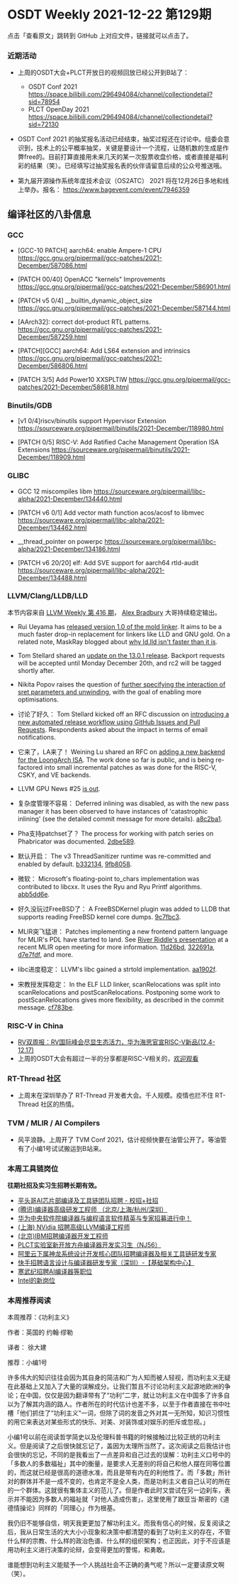 # OSDT Weekly 2021-12-22 第129期

点击「查看原文」跳转到 GitHub 上对应文件，链接就可以点击了。

### 近期活动

- 上周的OSDT大会+PLCT开放日的视频回放已经公开到B站了：
  - OSDT Conf 2021
    https://space.bilibili.com/296494084/channel/collectiondetail?sid=78954
  - PLCT OpenDay 2021
    https://space.bilibili.com/296494084/channel/collectiondetail?sid=72130

- OSDT Conf 2021 的抽奖报名活动已经结束，抽奖过程还在讨论中。组委会意识到，技术上的公平概率抽奖，关键是要设计一个流程，让随机数的生成是作弊free的。目前打算直接用未来几天的某一次股票收盘价格，或者直接是福利彩的结果（笑）。已经填写过抽奖报名表的伙伴请留意后续的公众号推送哦。

- 第九届开源操作系统年度技术会议（OS2ATC） 2021 将在12月26日多地和线上举办。报名：
  https://www.bagevent.com/event/7946359

## 编译社区的八卦信息

### GCC

- [GCC-10 PATCH] aarch64: enable Ampere-1 CPU
  https://gcc.gnu.org/pipermail/gcc-patches/2021-December/587086.html

- [PATCH 00/40] OpenACC "kernels" Improvements
  https://gcc.gnu.org/pipermail/gcc-patches/2021-December/586901.html

- [PATCH v5 0/4] __builtin_dynamic_object_size
  https://gcc.gnu.org/pipermail/gcc-patches/2021-December/587144.html   

- [AArch32]: correct dot-product RTL patterns.
  https://gcc.gnu.org/pipermail/gcc-patches/2021-December/587259.html

- [PATCH][GCC] aarch64: Add LS64 extension and intrinsics
  https://gcc.gnu.org/pipermail/gcc-patches/2021-December/586806.html

- [PATCH 3/5] Add Power10 XXSPLTIW
  https://gcc.gnu.org/pipermail/gcc-patches/2021-December/586818.html

### Binutils/GDB

- [v1 0/4]riscv/binutils support Hypervisor Extension
  https://sourceware.org/pipermail/binutils/2021-December/118980.html

- [PATCH 0/5] RISC-V: Add Ratified Cache Management Operation ISA Extensions
  https://sourceware.org/pipermail/binutils/2021-December/118909.html


### GLIBC

- GCC 12 miscompiles libm
  https://sourceware.org/pipermail/libc-alpha/2021-December/134440.html

- [PATCH v6 0/1] Add vector math function acos/acosf to libmvec
  https://sourceware.org/pipermail/libc-alpha/2021-December/134462.html

- __thread_pointer on powerpc
  https://sourceware.org/pipermail/libc-alpha/2021-December/134186.html

- [PATCH v6 20/20] elf: Add SVE support for aarch64 rtld-audit
  https://sourceware.org/pipermail/libc-alpha/2021-December/134488.html

### LLVM/Clang/LLDB/LLD

本节内容来自 [LLVM Weekly 第 416 期](http://llvmweekly.org/issue/416)，
[Alex Bradbury](https://www.linkedin.com/in/alex-bradbury/) 大哥持续稳定输出。

* Rui Ueyama has [released version 1.0 of the mold linker](https://github.com/rui314/mold/releases/tag/v1.0.0). It aims to be a much faster drop-in replacement for linkers like LLD and GNU gold. On a related note, MaskRay blogged about [why ld.lld isn't faster than it is](https://maskray.me/blog/2021-12-19-why-isnt-ld.lld-faster).

* Tom Stellard shared an [update on the 13.0.1 release](https://lists.llvm.org/pipermail/llvm-dev/2021-December/154383.html).  Backport requests will be accepted until Monday December 20th, and rc2 will be tagged shortly after.
* Nikita Popov raises the question of [further specifying the interaction of sret parameters and unwinding](https://lists.llvm.org/pipermail/llvm-dev/2021-December/154164.html), with the goal of enabling more optimisations.

* 讨论了好久： Tom Stellard kicked off an RFC discussion on [introducing a new automated release workflow using GitHub Issues and Pull Requests](https://lists.llvm.org/pipermail/llvm-dev/2021-December/154389.html).  Respondents asked about the impact in terms of email notifications.

* 它来了，LA来了！ Weining Lu shared an RFC on [adding a new backend for the LoongArch ISA](https://lists.llvm.org/pipermail/llvm-dev/2021-December/154371.html).  The work done so far is public, and is being re-factored into small incremental patches as was done for the RISC-V, CSKY, and VE backends.

* LLVM GPU News #25 [is out](https://lists.llvm.org/pipermail/llvm-dev/2021-December/154415.html).


* 复杂度管理不容易： Deferred inlining was disabled, as with the new pass manager it has been observed to have instances of 'catastrophic inlining' (see the detailed commit message for more details).  [a8c2ba1](https://reviews.llvm.org/rGa8c2ba105d47).

* Pha支持patchset了？ The process for working with patch series on Phabricator was documented.  [2dbe589](https://reviews.llvm.org/rG2dbe5898d782).

* 默认开启： The v3 ThreadSanitizer runtime was re-committed and enabled by default.  [b332134](https://reviews.llvm.org/rGb332134921b4),
  [9fb8058](https://reviews.llvm.org/rG9fb8058a8079).

* 微软： Microsoft's floating-point to_chars implementation was contributed to libcxx. It uses the Ryu and Ryu Printf algorithms.
  [abb5dd6e](https://reviews.llvm.org/rGabb5dd6e99df).

* 好久没玩过FreeBSD了： A FreeBSDKernel plugin was added to LLDB that supports reading FreeBSD kernel core dumps. [9c7fbc3](https://reviews.llvm.org/rG9c7fbc3f9b05).

* MLIR突飞猛进： Patches implementing a new frontend pattern language for MLIR's PDL have started to land. See [River Riddle's presentation](https://www.youtube.com/watch?v=T0yz4SqG5nc) at a recent MLIR open meeting for more information.
  [11d26bd](https://reviews.llvm.org/rG11d26bd14327),
  [322691a](https://reviews.llvm.org/rG322691ab6344),
  [d7e7fdf](https://reviews.llvm.org/rGd7e7fdf3aaaf), and more.

* libc进度稳定： LLVM's libc gained a strtold implementation.
  [aa1902f](https://reviews.llvm.org/rGaa1902f917fa).

* 宋教授发挥稳定： In the ELF LLD linker, scanRelocations was split into scanRelocations and postScanRelocations. Postponing some work to postScanRelocations gives more flexibility, as described in the commit message.
  [cf783be](https://reviews.llvm.org/rGcf783be8d7a8).

### RISC-V in China

- [RV双周报：RV国际峰会尽显生态活力，华为海思官宣RISC-V新品(12.4-12.17)](https://mp.weixin.qq.com/s/gin2T15LG0V1F8MJZF1Zgg)
- 上周的OSDT大会有超过一半的分享都是RISC-V相关的，[欢迎观看](https://space.bilibili.com/296494084/channel/collectiondetail?sid=78954)

### RT-Thread 社区

- 上周末在深圳举办了 RT-Thread 开发者大会。千人规模。疫情也拦不住 RT-Thread 社区的热情。

### TVM / MLIR / AI Compilers

- 风平浪静。上周开了 TVM Conf 2021，估计视频快要在油管公开了。等油管有了小编1号试试搬运到B站来。

### 本周工具链岗位

**往期社招及实习生招聘长期有效。**

- [平头哥AI芯片部编译及工具链团队招聘 - 校招+社招](https://mp.weixin.qq.com/s/kARbXtJotRPCNMrV-yOanA)
- [(腾讯)编译器高级研发工程师 （北京/上海/杭州/深圳）](https://mp.weixin.qq.com/s/DF-2qmHmpKZtJ1djHXM1Ug)
- [华为中央软件院编译器与编程语言软件精英与专家招募进行中！](https://mp.weixin.qq.com/s/VshbvWegM3eCdgK9d6v46A)
- [(上海) NVidia 招聘高级LLVM编译工程师](https://mp.weixin.qq.com/s/y6UmneY-UvzyhEvyCaoyEg)
- [(北京)IBM招聘编译器开发工程师](https://mp.weixin.qq.com/s/B_d1gjyrgncevOGWnV_Jfw)
- [PLCT实验室新开放方舟编译器开发实习生（NJ56）](https://mp.weixin.qq.com/s/lPp5RvjYhpDIGsp-luLzKQ)
- [阿里云下属神龙系统设计开发核心团队招聘编译器及相关工具链研发专家](https://mp.weixin.qq.com/s/h3ELBXBHfNjZCyCRixqnOQ)
- [快手招聘语言设计与编译器研发专家（深圳）-【基础架构中心】](https://mp.weixin.qq.com/s/QTWnlaBFtWQ3YThHJSIhbA)
- [寒武纪招聘AI编译器等职位](https://mp.weixin.qq.com/s/LWpDXEA2rJ1wx9mr8XoWxw)
- [Intel的新岗位](https://mp.weixin.qq.com/s/xs-deMCI4ob7WX0vIRZMZw)

### 本周推荐阅读

本周推荐：《功利主义》

作者：英国的 约翰·缪勒

译者： 徐大建

推荐：小编1号

许多伟大的知识往往会因为其自身的简洁和广为人知而被人轻视，而功利主义无疑在此基础上又加入了大量的误解成分。让我们暂且不讨论功利主义起源地欧洲的争论；在中国，仅仅是因为翻译带有了“功利”二字，就让功利主义在中国多了许多自以为了解其内涵的路人。作者所在的时代估计也差不多，以至于作者直接在书中吐槽「他们抓住了“功利主义”一词，但除了词的发音之外对其一无所知，知识习惯性的用它来表达对某些形式的快乐、对美、对装饰或对娱乐的拒斥或忽视。」

小编1号以前在阅读哲学简史以及伦理科普书籍的时候接触过比较正统的功利主义。但是阅读了之后很快就忘记了，盖因为太理所当然了。这次阅读之后我估计也会很快的忘记，不同的是我看出了一点差异和自己过去的误解：功利主义口号中的「多数人的多数福祉」其中的衡量，是要求人无差别的将自己和他人摆在同等位置的，而这就已经是很高的道德水准，而且是带有内在的利他性了。而「多数」所针对的群体并不是一成不变的，也肯定不是全人类，而是功利主义者自己认可的所在的一个群体。这就很有集体主义的范儿了。但是作者此时又尝试在另一边刹车，表示并不能因为多数人的福祉就「对他人造成伤害」，这里使用了跟亚当·斯密的《道德情操论》同样的「同理心」作为根基。

我仍旧不能够自信，明天我更更加了解功利主义。而我有信心的时候，反复阅读之后，我从日常生活的大大小小现象和决策中都清楚的看到了功利主义的存在，不管什么样的宗教、什么样的政治色谱、什么样的组织架构；也正因此，对于不应该是用功利主义进行决策的论辩，会变得更加的警惕，和勇敢。

谁能想到功利主义能赋予一个人挑战社会不正确的勇气呢？所以一定要读原文啊（笑）。
